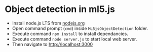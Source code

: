 # Object detection in ml5.js

* Install node.js LTS from [nodejs.org](https://nodejs.org/en/)
* Open command prompt (`cmd`) inside `ML5jsObjectDetection` folder.
* Execute command `npm install` to install dependancies.
* Execute command `node server.js` to start local web server.
* Then navigate to [http://localhost:3000](http://localhost:3000/)